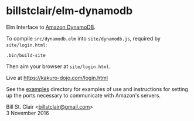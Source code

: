 # billstclair/elm-dynamodb

Elm Interface to [Amazon DynamoDB](https://aws.amazon.com/dynamodb/).

To compile `src/dynamodb.elm` into `site/dynamodb.js`, required by `site/login.html`:

```
.bin/build-site
```

Then aim your browser at `site/login.html`.

Live at https://kakuro-dojo.com/login.html

See the [examples](examples/) directory for examples of use and instructions for setting up the ports necessary to communicate with Amazon's servers.

Bill St. Clair &lt;billstclair@gmail.com&gt;<br/>
3 November 2016
